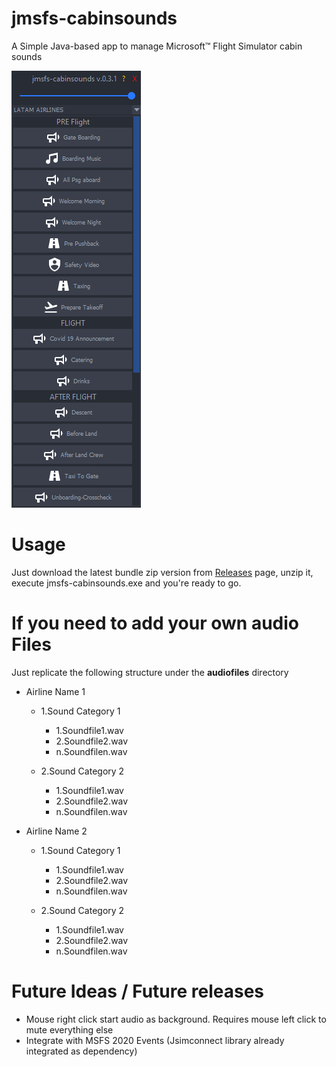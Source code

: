 # jmsfs-cabinsounds

A Simple Java-based app to manage Microsoft™ Flight Simulator cabin sounds

![Screenshot](https://github.com//juantoledo/jmsfs-cabinsounds/blob/main/screenshot.png?raw=true)


# Usage

Just download the latest bundle zip version from  [Releases]( https://github.com/juantoledo/jmsfs-cabinsounds/releases) page, unzip it, execute jmsfs-cabinsounds.exe and you're ready to go.


# If you need to add your own audio Files 

Just replicate the following structure under the **audiofiles** directory 


* Airline Name 1
  * 1.Sound Category 1
    * 1.Soundfile1.wav
    * 2.Soundfile2.wav
    * n.Soundfilen.wav  
  
  * 2.Sound Category 2
    * 1.Soundfile1.wav
    * 2.Soundfile2.wav
    * n.Soundfilen.wav 
   

* Airline Name 2
  * 1.Sound Category 1
    * 1.Soundfile1.wav
    * 2.Soundfile2.wav
    * n.Soundfilen.wav  
  
  * 2.Sound Category 2
    * 1.Soundfile1.wav
    * 2.Soundfile2.wav
    * n.Soundfilen.wav 


# Future Ideas  / Future releases 

* Mouse right click start audio as background. Requires mouse left click to mute everything else
* Integrate with MSFS 2020 Events (Jsimconnect library already integrated as dependency)




